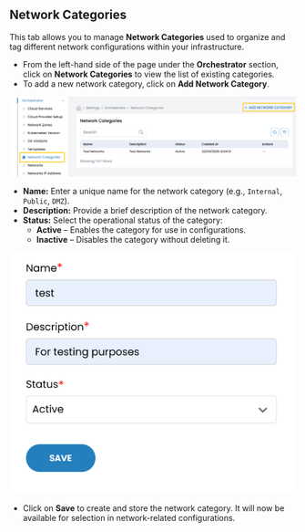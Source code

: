 ## Network Categories

This tab allows you to manage **Network Categories** used to organize and tag different network configurations within your infrastructure.

- From the left-hand side of the page under the **Orchestrator** section, click on **Network Categories** to view the list of existing categories.
- To add a new network category, click on **Add Network Category**.

![Cloud Services](images/nc_1.png)

- **Name:** Enter a unique name for the network category (e.g., `Internal`, `Public`, `DMZ`).
- **Description:** Provide a brief description of the network category.
- **Status:** Select the operational status of the category:
  - **Active** – Enables the category for use in configurations.
  - **Inactive** – Disables the category without deleting it.

![Cloud Services](images/nc_2.png)

- Click on **Save** to create and store the network category. It will now be available for selection in network-related configurations.


